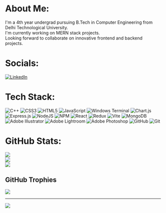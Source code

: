 #   About Me:
I'm a 4th year undergrad pursuing B.Tech in Computer Engineering from Delhi Technological University. <br>I'm currently working on MERN stack projects.<br>Looking forward to collaborate on innovative frontend and backend projects.<br> 


#  Socials:
[![LinkedIn](https://img.shields.io/badge/LinkedIn-%230077B5.svg?logo=linkedin&logoColor=white)](https://linkedin.com/in/ritesharah) 

#   Tech Stack:
![C++](https://img.shields.io/badge/c++-%2300599C.svg?style=flat&logo=c%2B%2B&logoColor=white) ![CSS3](https://img.shields.io/badge/css3-%231572B6.svg?style=flat&logo=css3&logoColor=white) ![HTML5](https://img.shields.io/badge/html5-%23E34F26.svg?style=flat&logo=html5&logoColor=white) ![JavaScript](https://img.shields.io/badge/javascript-%23323330.svg?style=flat&logo=javascript&logoColor=%23F7DF1E) ![Windows Terminal](https://img.shields.io/badge/Windows%20Terminal-%234D4D4D.svg?style=flat&logo=windows-terminal&logoColor=white) ![Chart.js](https://img.shields.io/badge/chart.js-F5788D.svg?style=flat&logo=chart.js&logoColor=white) ![Express.js](https://img.shields.io/badge/express.js-%23404d59.svg?style=flat&logo=express&logoColor=%2361DAFB) ![NodeJS](https://img.shields.io/badge/node.js-6DA55F?style=flat&logo=node.js&logoColor=white) ![NPM](https://img.shields.io/badge/NPM-%23CB3837.svg?style=flat&logo=npm&logoColor=white) ![React](https://img.shields.io/badge/react-%2320232a.svg?style=flat&logo=react&logoColor=%2361DAFB) ![Redux](https://img.shields.io/badge/redux-%23593d88.svg?style=flat&logo=redux&logoColor=white) ![Vite](https://img.shields.io/badge/vite-%23646CFF.svg?style=flat&logo=vite&logoColor=white) ![MongoDB](https://img.shields.io/badge/MongoDB-%234ea94b.svg?style=flat&logo=mongodb&logoColor=white) ![Adobe Illustrator](https://img.shields.io/badge/adobe%20illustrator-%23FF9A00.svg?style=flat&logo=adobe%20illustrator&logoColor=white) ![Adobe Lightroom](https://img.shields.io/badge/Adobe%20Lightroom-31A8FF.svg?style=flat&logo=Adobe%20Lightroom&logoColor=white) ![Adobe Photoshop](https://img.shields.io/badge/adobe%20photoshop-%2331A8FF.svg?style=flat&logo=adobe%20photoshop&logoColor=white) ![GitHub](https://img.shields.io/badge/github-%23121011.svg?style=flat&logo=github&logoColor=white) ![Git](https://img.shields.io/badge/git-%23F05033.svg?style=flat&logo=git&logoColor=white)
#   GitHub Stats:
![](https://github-readme-stats.vercel.app/api?username=ritesh1507&theme=aura_dark&hide_border=false&include_all_commits=false&count_private=false)<br/>
![](https://github-readme-streak-stats.herokuapp.com/?user=ritesh1507&theme=aura_dark&hide_border=false)<br/>
![](https://github-readme-stats.vercel.app/api/top-langs/?username=ritesh1507&theme=aura_dark&hide_border=false&include_all_commits=false&count_private=false&layout=compact)

##   GitHub Trophies
![](https://github-profile-trophy.vercel.app/?username=ritesh1507&theme=radical&no-frame=false&no-bg=true&margin-w=4)

---
[![](https://visitcount.itsvg.in/api?id=ritesh1507&icon=6&color=1)](https://visitcount.itsvg.in)

<!-- Proudly created with GPRM ( https://gprm.itsvg.in ) -->
